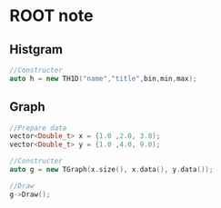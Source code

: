 # ROOT note

## Histgram

```C++
//Constructer
auto h = new TH1D("name","title",bin,min,max);
```

## Graph
```C++
//Prepare data
vector<Double_t> x = {1.0 ,2.0, 3.0);
vector<Double_t> y = {1.0 ,4.0, 9.0);

//Constructer
auto g = new TGraph(x.size(), x.data(), y.data());

//Draw
g->Draw();
```

